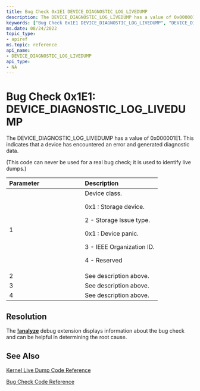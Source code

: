 ```yaml
---
title: Bug Check 0x1E1 DEVICE_DIAGNOSTIC_LOG_LIVEDUMP
description: The DEVICE_DIAGNOSTIC_LOG_LIVEDUMP has a value of 0x000001E1 that indicates that a device has encountered an error and generated diagnostic data.
keywords: ["Bug Check 0x1E1 DEVICE_DIAGNOSTIC_LOG_LIVEDUMP", "DEVICE_DIAGNOSTIC_LOG_LIVEDUMP"]
ms.date: 08/24/2022
topic_type:
- apiref
ms.topic: reference
api_name:
- DEVICE_DIAGNOSTIC_LOG_LIVEDUMP
api_type:
- NA
---
```


# Bug Check 0x1E1: DEVICE\_DIAGNOSTIC\_LOG\_LIVEDUMP

The DEVICE\_DIAGNOSTIC\_LOG\_LIVEDUMP has a value of 0x000001E1. This indicates that a device has encountered an error and generated diagnostic data.

(This code can never be used for a real bug check; it is used to identify live dumps.)

<table>
<colgroup>
<col width="50%" />
<col width="50%" />
</colgroup>
<thead>
<tr class="header">
<th align="left">Parameter</th>
<th align="left">Description</th>
</tr>
</thead>
<tbody>
<tr class="odd">
<td align="left">1</td>
<td align="left">Device class.</p>
<p>0x1 : Storage device.</p>
<p>  2 - Storage Issue type.</p>
<p> 0x1 : Device panic.</p>
<p>  3 - IEEE Organization ID.</p>
<p>  4 - Reserved</p>
</td>
</tr>
<tr class="even">
<td align="left">2</td>
<td align="left">See description above.</td>
</tr>
<tr class="odd">
<td align="left">3</td>
<td align="left">See description above.</td>
</tr>
<tr class="even">
<td align="left">4</td>
<td align="left">See description above.</td>
</tr>
</tbody>
</table>

 
## Resolution

The [**!analyze**](../debuggercmds/-analyze.md) debug extension displays information about the bug check and can be helpful in determining the root cause.
 

## See Also

[Kernel Live Dump Code Reference](kernel-live-dump-code-reference.md)

[Bug Check Code Reference](bug-check-code-reference2.md)



